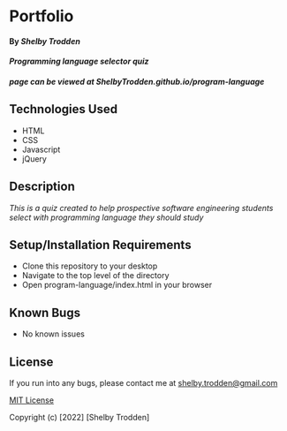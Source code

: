 # Portfolio

#### By _**Shelby Trodden**_

#### _Programming language selector quiz_

##### page can be viewed at ShelbyTrodden.github.io/program-language

## Technologies Used

* HTML
* CSS
* Javascript
* jQuery


## Description
_This is a quiz created to help prospective software engineering students select with programming language they should study_

## Setup/Installation Requirements
* Clone this repository to your desktop
* Navigate to the top level of the directory
* Open program-language/index.html in your browser

## Known Bugs
* No known issues

## License

If you run into any bugs, please contact me at shelby.trodden@gmail.com

[MIT License](/LICENSE.txt)

Copyright (c) [2022] [Shelby Trodden]